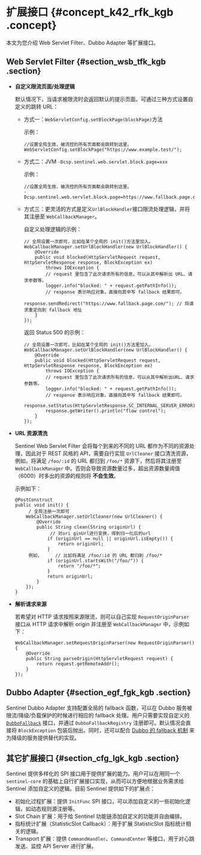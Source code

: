 # 扩展接口 {#concept_k42_rfk_kgb .concept}

本文为您介绍 Web Servlet Filter、Dubbo Adapter 等扩展接口。

## Web Servlet Filter {#section_wsb_tfk_kgb .section}

-   **自定义限流页面/处理逻辑**

    默认情况下，当请求被限流时会返回默认的提示页面。可通过三种方式设置自定义的跳转 URL：

    -   方式一：`WebServletConfig.setBlockPage(blockPage)`方法

        示例：

        ```
        //设置全局生效，被流控的所有页面都会跳转到这里。
        WebServletConfig.setBlockPage("https://www.example.test/");
        ```

    -   方式二：JVM `-Dcsp.sentinel.web.servlet.block.page=xxx`

        示例：

        ```
        //设置全局生效，被流控的所有页面都会跳转到这里。
        -Dcsp.sentinel.web.servlet.block.page=https://www.fallback.page.com/
        ```

    -   方式三：更灵活的方式是定义`UrlBlockHandler`接口限流处理逻辑，并将其注册至 `WebCallbackManager`。

        自定义处理逻辑的示例：

        ```
        // 全局设置一次即可，比如在某个全局的 init()方法里加入。
        WebCallbackManager.setUrlBlockHandler(new UrlBlockHandler() {
            @Override
            public void blocked(HttpServletRequest request, HttpServletResponse response, BlockException ex)
                throws IOException {
                // request 里包含了此次请求所有的信息，可以从其中解析出 URL、请求参数等。
                logger.info("blocked: " + request.getPathInfo());
                // response 表示响应对象，直接向其中写 fallback 结果即可。
                response.sendRedirect("https://www.fallback.page.com/"); // 将请求重定向到 fallback 地址
            }
        });
        ```

        返回 Status 500 的示例：

        ```
        // 全局设置一次即可，比如在某个全局的 init()方法里加入。
        WebCallbackManager.setUrlBlockHandler(new UrlBlockHandler() {
            @Override
            public void blocked(HttpServletRequest request, HttpServletResponse response, BlockException ex)
                throws IOException {
                // request 里包含了此次请求所有的信息，可以从其中解析出URL、请求参数等。
                logger.info("blocked: " + request.getPathInfo());
                // response 表示响应对象，直接向其中写 fallback 结果即可。
                response.setStatus(HttpServletResponse.SC_INTERNAL_SERVER_ERROR);
                response.getWriter().println("flow control");
            }
        });
        ```

-   **URL 资源清洗**

    Sentinel Web Servlet Filter 会将每个到来的不同的 URL 都作为不同的资源处理，因此对于 REST 风格的 API，需要自行实现 `UrlCleaner` 接口清洗资源，例如，将满足 `/foo/:id` 的 URL 都归到 `/foo/*` 资源下，然后将其注册至 `WebCallbackManager` 中。否则会导致资源数量过多，超出资源数量阈值（6000）时多出的资源的规则将 **不会生效**。

    示例如下：

    ```
    @PostConstruct
    public void init() {
         / 全局注册一次即可
        WebCallbackManager.setUrlCleaner(new UrlCleaner() {
            @Override
            public String clean(String originUrl) {
                 // 对ori ginUrl进行变换，得到归一化后的url
                if (originUrl == null || originUrl.isEmpty()) {
                    return originUrl;
                }
         例如，     // 比如将满足 /foo/:id 的 URL 都归到 /foo/*
                if (originUrl.startsWith("/foo/")) {
                    return "/foo/*";
                }
                return originUrl;
            }
        });
    }
    ```

-   **解析请求来源**

    若希望对 HTTP 请求按照来源限流，则可以自己实现 `RequestOriginParser` 接口从 HTTP 请求中解析 origin 并注册至 `WebCallbackManager` 中，示例如下：

    ```
    WebCallbackManager.setRequestOriginParser(new RequestOriginParser() {
        @Override
        public String parseOrigin(HttpServletRequest request) {
            return request.getRemoteAddr();
        }
    });
    ```


## Dubbo Adapter {#section_egf_fgk_kgb .section}

Sentinel Dubbo Adapter 支持配置全局的 fallback 函数，可以在 Dubbo 服务被限流/降级/负载保护的时候进行相应的 fallback 处理。用户只需要实现自定义的 [`DubboFallback`](https://github.com/alibaba/Sentinel/blob/master/sentinel-adapter/sentinel-dubbo-adapter/src/main/java/com/alibaba/csp/sentinel/adapter/dubbo/fallback/DubboFallback.java) 接口，并通过 `DubboFallbackRegistry` 注册即可。默认情况会直接将 `BlockException` 包装后抛出。同时，还可以配合 [Dubbo 的 fallback 机制](http://dubbo.incubator.apache.org/zh-cn/docs/user/demos/local-mock.html) 来为降级的服务提供替代的实现。

## 其它扩展接口 {#section_cfg_lgk_kgb .section}

Sentinel 提供多样化的 SPI 接口用于提供扩展的能力。用户可以在用同一个 `sentinel-core` 的基础上自行扩展接口实现，从而可以方便地根据业务需求给 Sentinel 添加自定义的逻辑。目前 Sentinel 提供如下的扩展点：

-   初始化过程扩展：提供 `InitFunc` SPI 接口，可以添加自定义的一些初始化逻辑，如动态规则源注册等。
-   Slot Chain 扩展：用于给 Sentinel 功能链添加自定义的功能并自由编排。
-   指标统计扩展（StatisticSlot Callback）：用于扩展 StatisticSlot 指标统计相关的逻辑。
-   Transport 扩展：提供 `CommandHandler`、`CommandCenter` 等接口，用于对心跳发送、监控 API Server 进行扩展。

